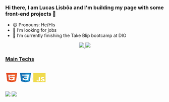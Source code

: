### Hi there, I am Lucas Lisbôa and I'm building my page with some front-end projects 👋

- 😄 Pronouns: He/His
- 🔭 I’m looking for jobs
- 🌱 I’m currently finishing the Take Blip bootcamp at DIO

<!-- - ⚡ Fun fact:  -->

 <div align="center">
  <a href="https://github.com/lucasmlisboa">
  <img height="180em" src="https://github-readme-stats.vercel.app/api?username=lucasmlisboa&show_icons=true&theme=dark&include_all_commits=true&count_private=true"/>
  <img height="180em" src="https://github-readme-stats.vercel.app/api/top-langs/?username=lucasmlisboa&layout=compact&langs_count=7&theme=dark"/>
</div>
 
 <h3>Main Techs</h3>
<div style="display: inline_block"><br>
  
<!--   <img align="center" alt="Lucas-React" height="30" width="40" src="https://raw.githubusercontent.com/devicons/devicon/master/icons/react/react-original.svg"> -->
 <img align="center" alt="Lucas-HTML" height="30" width="40" src="https://raw.githubusercontent.com/devicons/devicon/master/icons/html5/html5-original.svg">
 <img align="center" alt="Lucas-CSS" height="30" width="40" src="https://raw.githubusercontent.com/devicons/devicon/master/icons/css3/css3-original.svg">
 <img align="center" alt="Lucas-Js" height="30" width="40" src="https://raw.githubusercontent.com/devicons/devicon/master/icons/javascript/javascript-plain.svg">
<!--   <img align="right" alt="Rafa-pic" height="150" style="border-radius:50px;" src=""> -->
</div>
 

 ##
 
 <div> 
   <a href = "mailto:lucasmlisboa32@gmail.com"><img src="https://img.shields.io/badge/Gmail-D14836?style=for-the-badge&logo=gmail&logoColor=white" target="_blank"></a>
  <a href="https://www.linkedin.com/in/lucasmlisboa/?locale=en_US" target="_blank"><img src="https://img.shields.io/badge/-LinkedIn-%230077B5?style=for-the-badge&logo=linkedin&logoColor=white" target="_blank"></a>
 </div>


 
